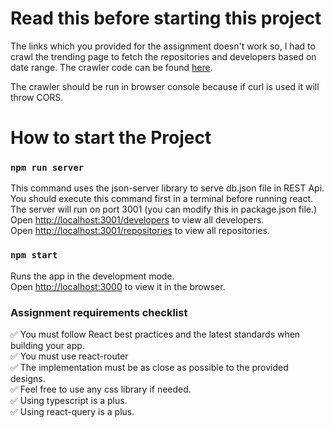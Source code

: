 # Read this before starting this project

The links which you provided for the assignment doesn't work so, I had to crawl the trending page to fetch the repositories and developers based on date range.
The crawler code can be found [here](https://gist.github.com/mubarakn/2a7a0ed245dd86deac809603512455f6).

The crawler should be run in browser console because if curl is used it will throw CORS.

# How to start the Project

### `npm run server`
This command uses the json-server library to serve db.json file in REST Api.\
You should execute this command first in a terminal before running react. The server will run on port 3001 (you can modify this in package.json file.)\
Open [http://localhost:3001/developers](http://localhost:3001/developers) to view all developers.\
Open [http://localhost:3001/repositories](http://localhost:3001/repositories) to view all repositories.

### `npm start`

Runs the app in the development mode.\
Open [http://localhost:3000](http://localhost:3000) to view it in the browser.

### Assignment requirements checklist
:white_check_mark: You must follow React best practices and the latest standards when building your app.\
:white_check_mark: You must use react-router\
:white_check_mark: The implementation must be as close as possible to the provided designs.\
:white_check_mark: Feel free to use any css library if needed.\
:white_check_mark: Using typescript is a plus.\
:white_check_mark: Using react-query is a plus.